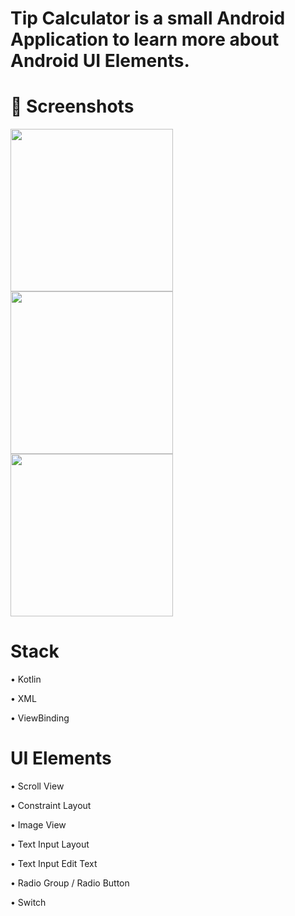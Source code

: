 # Tip Calculator is a small Android Application to learn more about Android UI Elements.

# 📸 Screenshots

<img src="https://github.com/DevVasconcelos/Tips-Calculator/assets/141281978/160d54da-e702-4e6a-81ea-8e4515c324d7" width="260">
<img src="https://github.com/DevVasconcelos/Tips-Calculator/assets/141281978/2ab0ea81-a5dc-4919-ab51-0a7f69580c77" width="260">
<img src="https://github.com/DevVasconcelos/Tips-Calculator/assets/141281978/5418ddb2-222d-4ef1-87a4-fdddf8562116" width="260">

# Stack
• Kotlin

• XML

• ViewBinding


# UI Elements

• Scroll View

• Constraint Layout

• Image View

• Text Input Layout

• Text Input Edit Text

• Radio Group / Radio Button

• Switch
